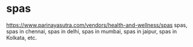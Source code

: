 # spas
https://www.parinayasutra.com/vendors/health-and-wellness/spas spas, spas in chennai, spas in delhi, spas in mumbai, spas in jaipur, spas in Kolkata, etc.
